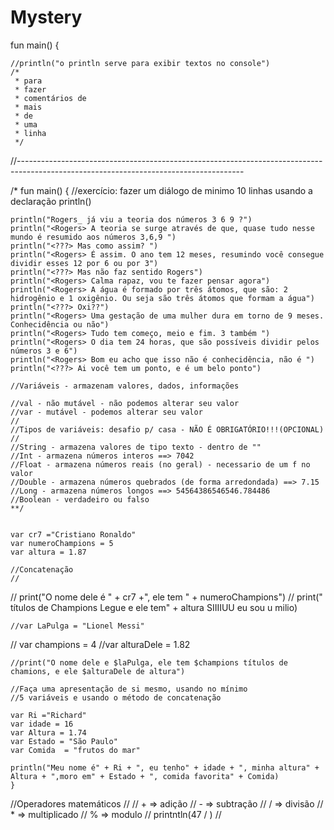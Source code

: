# Mystery
fun main() {
   
    //println("o println serve para exibir textos no console")
    /*
     * para 
     * fazer
     * comentários de 
     * mais
     * de 
     * uma
     * linha
     */
    
    


//--------------------------------------------------------------------------------------------------------------------------------------

/*
fun main() {
    //exercício: fazer um diálogo de minimo 10 linhas usando a declaração println()
    
    println("Rogers_ já viu a teoria dos números 3 6 9 ?")
    println("<Rogers> A teoria se surge através de que, quase tudo nesse mundo é resumido aos números 3,6,9 ")
    println("<???> Mas como assim? ")
    println("<Rogers> É assim. O ano tem 12 meses, resumindo você consegue dividir esses 12 por 6 ou por 3")
    println("<???> Mas não faz sentido Rogers")
    println("<Rogers> Calma rapaz, vou te fazer pensar agora")
    println("<Rogers> A água é formado por três átomos, que são: 2 hidrogênio e 1 oxigênio. Ou seja são três átomos que formam a água")
    println("<???> Oxi??")
    println("<Rogers> Uma gestação de uma mulher dura em torno de 9 meses. Conhecidência ou não")
    println("<Rogers> Tudo tem começo, meio e fim. 3 também ")
    println("<Rogers> O dia tem 24 horas, que são possíveis dividir pelos números 3 e 6")
    println("<Rogers> Bom eu acho que isso não é conhecidência, não é ")
    println("<???> Ai você tem um ponto, e é um belo ponto")
	
    //Variáveis - armazenam valores, dados, informações
    
    //val - não mutável - não podemos alterar seu valor
    //var - mutável - podemos alterar seu valor
    //
    //Tipos de variáveis: desafio p/ casa - NÃO É OBRIGATÓRIO!!!(OPCIONAL)
    //
    //String - armazena valores de tipo texto - dentro de ""
    //Int - armazena números interos ==> 7042
    //Float - armazena números reais (no geral) - necessario de um f no valor
    //Double - armazena números quebrados (de forma arredondada) ==> 7.15
    //Long - armazena números longos ==> 54564386546546.784486
    //Boolean - verdadeiro ou falso
    **/
    
    
    var cr7 ="Cristiano Ronaldo"
    var numeroChampions = 5
    var altura = 1.87
    
    //Concatenação
    //
   // print("O nome dele é " + cr7 +", ele tem " + numeroChampions")
   // print(" títulos de Champions Legue e ele tem" + altura SIIIIUU eu sou u milio)
    
    //var LaPulga = "Lionel Messi"
   // var champions = 4
   //var alturaDele = 1.82
    
    //print("O nome dele e $laPulga, ele tem $champions títulos de chamions, e ele $alturaDele de altura")
    
    //Faça uma apresentação de si mesmo, usando no mínimo
    //5 variáveis e usando o método de concatenação
    
    var Ri ="Richard"
    var idade = 16
    var Altura = 1.74
    var Estado = "São Paulo"
    var Comida  = "frutos do mar"
    
    println("Meu nome é" + Ri + ", eu tenho" + idade + ", minha altura" + Altura + ",moro em" + Estado + ", comida favorita" + Comida)
    }

//Operadores matemáticos
//
// + => adição
// - => subtração
// / => divisão
// * => multiplicado
// % => modulo
// 
printntln(47 / )
// 

